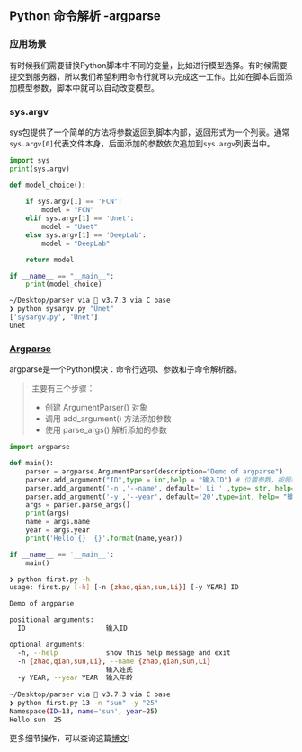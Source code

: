 ## Python 命令解析 -argparse

### 应用场景

有时候我们需要替换Python脚本中不同的变量，比如进行模型选择。有时候需要提交到服务器，所以我们希望利用命令行就可以完成这一工作。比如在脚本后面添加模型参数，脚本中就可以自动改变模型。

### sys.argv

sys包提供了一个简单的方法将参数返回到脚本内部，返回形式为一个列表。通常`sys.argv[0]`代表文件本身，后面添加的参数依次追加到`sys.argv`列表当中。

```python
import sys
print(sys.argv)

def model_choice():
    
    if sys.argv[1] == 'FCN':
        model = "FCN"
    elif sys.argv[1] == 'Unet':
        model = "Unet"
    else sys.argv[1] == 'DeepLab':
        model = "DeepLab"

    return model

if __name__ == "__main__":
    print(model_choice)

```

```bash
~/Desktop/parser via 🐍 v3.7.3 via C base 
❯ python sysargv.py "Unet"
['sysargv.py', 'Unet']
Unet
```

### [Argparse](https://docs.python.org/zh-cn/3/howto/argparse.html#id1) 

argparse是一个Python模块：命令行选项、参数和子命令解析器。

> 主要有三个步骤：
>
> - 创建 ArgumentParser() 对象
> - 调用 add_argument() 方法添加参数
> - 使用 parse_args() 解析添加的参数

```python
import argparse

def main():
    parser = argparse.ArgumentParser(description="Demo of argparse")
    parser.add_argument("ID",type = int,help = "输入ID") # 位置参数，按照顺序赋值，必须有这个参数
    parser.add_argument('-n','--name', default=' Li ' ,type= str, help= "输入姓氏",choices = ['zhao','qian','sun','Li'])
    parser.add_argument('-y','--year', default='20',type=int, help= "输入年龄")
    args = parser.parse_args()
    print(args)
    name = args.name
    year = args.year
    print('Hello {}  {}'.format(name,year))

if __name__ == '__main__':
    main()
```

```bash
❯ python first.py -h
usage: first.py [-h] [-n {zhao,qian,sun,Li}] [-y YEAR] ID

Demo of argparse

positional arguments:
  ID                    输入ID

optional arguments:
  -h, --help            show this help message and exit
  -n {zhao,qian,sun,Li}, --name {zhao,qian,sun,Li}
                        输入姓氏
  -y YEAR, --year YEAR  输入年龄
  
~/Desktop/parser via 🐍 v3.7.3 via C base 
❯ python first.py 13 -n "sun" -y "25"
Namespace(ID=13, name='sun', year=25)
Hello sun  25

```

更多细节操作，可以查询这篇[博文](https://www.jianshu.com/p/e2f9de45a981)!